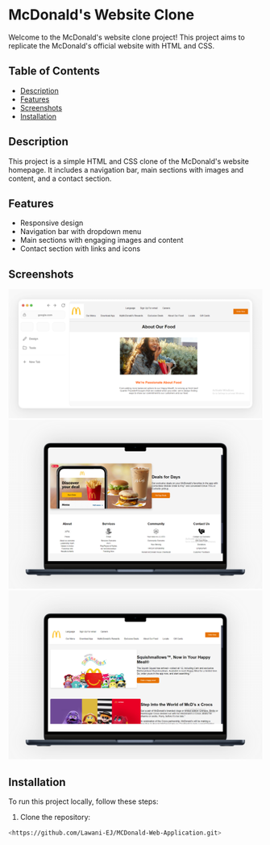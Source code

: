 # McDonald's Website Clone

Welcome to the McDonald's website clone project! This project aims to replicate the McDonald's official website with HTML and CSS.

## Table of Contents

- [Description](#description)
- [Features](#features)
- [Screenshots](#screenshots)
- [Installation](#installation)

## Description

This project is a simple HTML and CSS clone of the McDonald's website homepage. It includes a navigation bar, main sections with images and content, and a contact section.

## Features
- Responsive design
- Navigation bar with dropdown menu
- Main sections with engaging images and content
- Contact section with links and icons

## Screenshots
![Screenshot 1](./postspark_export_2025-01-09_20-17-22.png)
![Screenshot 2](./postspark_export_2025-01-09_20-19-36.png)
![Screenshot 3](./postspark_export_2025-01-09_20-20-16.png)

## Installation
To run this project locally, follow these steps:
1. Clone the repository:

```bash
<https://github.com/Lawani-EJ/MCDonald-Web-Application.git>
```

